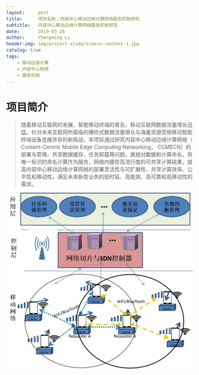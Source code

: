 ```yaml
---
layout:     post
title:      项目名称：内容中心移动边缘计算网络服务机制研究
subtitle:   内容中心移动边缘计算网络服务机制研究
date:       2019-03-26
author:     Chengming Li
header-img: img/project-study/ccmecn-content-1.jpg
catalog: true
tags:
    - 移动边缘计算
    - 内容中心网络
    - 服务机制
---
```

# 项目简介

>随着移动互联网的发展，智能移动终端的普及，移动互联网数据流量增长迅猛。针对未来互联网所面临的爆炸式数据流量增长与海量资源受限移动智能终端设备连接并存的新挑战，本项目通过研究内容中心移动边缘计算网络（ Content-Centric Mobile Edge Computing Networking， CCMECN）的部署与管理、共享数据缓存、任务卸载等问题，直接对数据和计算命名，将唯一标识的命名计算作为服务，网络内缓存高流行度的可共享计算结果，提高内容中心移动边缘计算网络的部署灵活性与可扩展性、共享计算效率、公平性和移动性，满足未来新型业务的低时延、高能效、高可靠和高移动性的需求。

![image](/img/project-study/ccmecn-content-1.jpg)



